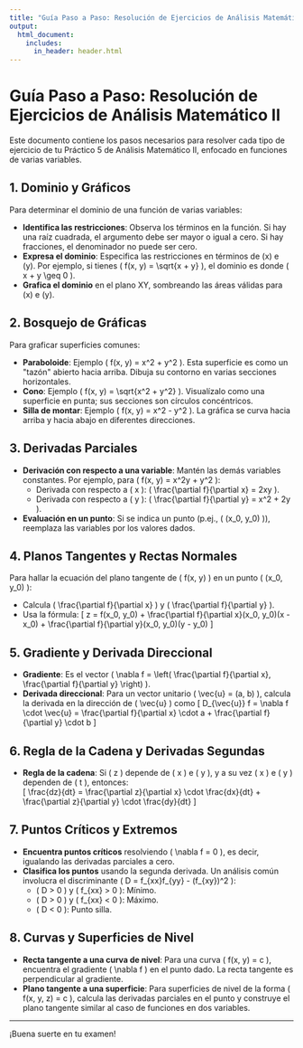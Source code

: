 ```yaml
---
title: "Guía Paso a Paso: Resolución de Ejercicios de Análisis Matemático II"
output:
  html_document:
    includes:
      in_header: header.html
---
```


# Guía Paso a Paso: Resolución de Ejercicios de Análisis Matemático II

Este documento contiene los pasos necesarios para resolver cada tipo de ejercicio de tu Práctico 5 de Análisis Matemático II, enfocado en funciones de varias variables.

## 1. Dominio y Gráficos
Para determinar el dominio de una función de varias variables:
   - **Identifica las restricciones**: Observa los términos en la función. Si hay una raíz cuadrada, el argumento debe ser mayor o igual a cero. Si hay fracciones, el denominador no puede ser cero.
   - **Expresa el dominio**: Especifica las restricciones en términos de \(x\) e \(y\). Por ejemplo, si tienes \( f(x, y) = \sqrt{x + y} \), el dominio es donde \( x + y \geq 0 \).
   - **Grafica el dominio** en el plano XY, sombreando las áreas válidas para \(x\) e \(y\).

## 2. Bosquejo de Gráficas
Para graficar superficies comunes:
   - **Paraboloide**: Ejemplo \( f(x, y) = x^2 + y^2 \). Esta superficie es como un "tazón" abierto hacia arriba. Dibuja su contorno en varias secciones horizontales.
   - **Cono**: Ejemplo \( f(x, y) = \sqrt{x^2 + y^2} \). Visualízalo como una superficie en punta; sus secciones son círculos concéntricos.
   - **Silla de montar**: Ejemplo \( f(x, y) = x^2 - y^2 \). La gráfica se curva hacia arriba y hacia abajo en diferentes direcciones.

## 3. Derivadas Parciales
   - **Derivación con respecto a una variable**: Mantén las demás variables constantes. Por ejemplo, para \( f(x, y) = x^2y + y^2 \):
       - Derivada con respecto a \( x \): \( \frac{\partial f}{\partial x} = 2xy \).
       - Derivada con respecto a \( y \): \( \frac{\partial f}{\partial y} = x^2 + 2y \).
   - **Evaluación en un punto**: Si se indica un punto (p.ej., \( (x_0, y_0) \)), reemplaza las variables por los valores dados.

## 4. Planos Tangentes y Rectas Normales
Para hallar la ecuación del plano tangente de \( f(x, y) \) en un punto \( (x_0, y_0) \):
   - Calcula \( \frac{\partial f}{\partial x} \) y \( \frac{\partial f}{\partial y} \).
   - Usa la fórmula: 
     \[
     z = f(x_0, y_0) + \frac{\partial f}{\partial x}(x_0, y_0)(x - x_0) + \frac{\partial f}{\partial y}(x_0, y_0)(y - y_0)
     \]

## 5. Gradiente y Derivada Direccional
   - **Gradiente**: Es el vector \( \nabla f = \left( \frac{\partial f}{\partial x}, \frac{\partial f}{\partial y} \right) \).
   - **Derivada direccional**: Para un vector unitario \( \vec{u} = (a, b) \), calcula la derivada en la dirección de \( \vec{u} \) como 
     \[
     D_{\vec{u}} f = \nabla f \cdot \vec{u} = \frac{\partial f}{\partial x} \cdot a + \frac{\partial f}{\partial y} \cdot b
     \]

## 6. Regla de la Cadena y Derivadas Segundas
   - **Regla de la cadena**: Si \( z \) depende de \( x \) e \( y \), y a su vez \( x \) e \( y \) dependen de \( t \), entonces:  
     \[
     \frac{dz}{dt} = \frac{\partial z}{\partial x} \cdot \frac{dx}{dt} + \frac{\partial z}{\partial y} \cdot \frac{dy}{dt}
     \]

## 7. Puntos Críticos y Extremos
   - **Encuentra puntos críticos** resolviendo \( \nabla f = 0 \), es decir, igualando las derivadas parciales a cero.
   - **Clasifica los puntos** usando la segunda derivada. Un análisis común involucra el discriminante \( D = f_{xx}f_{yy} - (f_{xy})^2 \):
       - \( D > 0 \) y \( f_{xx} > 0 \): Mínimo.
       - \( D > 0 \) y \( f_{xx} < 0 \): Máximo.
       - \( D < 0 \): Punto silla.

## 8. Curvas y Superficies de Nivel
   - **Recta tangente a una curva de nivel**: Para una curva \( f(x, y) = c \), encuentra el gradiente \( \nabla f \) en el punto dado. La recta tangente es perpendicular al gradiente.
   - **Plano tangente a una superficie**: Para superficies de nivel de la forma \( f(x, y, z) = c \), calcula las derivadas parciales en el punto y construye el plano tangente similar al caso de funciones en dos variables.

---

¡Buena suerte en tu examen!
